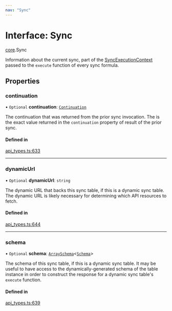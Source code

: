 ```yaml
---
nav: "Sync"
---
```

# Interface: Sync

[core](../modules/core.md).Sync

Information about the current sync, part of the [SyncExecutionContext](core.SyncExecutionContext.md) passed to the
`execute` function of every sync formula.

## Properties

### continuation

• `Optional` **continuation**: [`Continuation`](core.Continuation.md)

The continuation that was returned from the prior sync invocation. The is the exact
value returned in the `continuation` property of result of the prior sync.

#### Defined in

[api_types.ts:633](https://github.com/coda/packs-sdk/blob/main/api_types.ts#L633)

___

### dynamicUrl

• `Optional` **dynamicUrl**: `string`

The dynamic URL that backs this sync table, if this is a dynamic sync table.
The dynamic URL is likely necessary for determining which API resources to fetch.

#### Defined in

[api_types.ts:644](https://github.com/coda/packs-sdk/blob/main/api_types.ts#L644)

___

### schema

• `Optional` **schema**: [`ArraySchema`](core.ArraySchema.md)<[`Schema`](../types/core.Schema.md)\>

The schema of this sync table, if this is a dynamic sync table. It may be useful to have
access to the dynamically-generated schema of the table instance in order to construct
the response for a dynamic sync table's `execute` function.

#### Defined in

[api_types.ts:639](https://github.com/coda/packs-sdk/blob/main/api_types.ts#L639)
